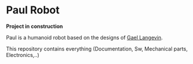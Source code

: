 # Paul Robot

 **Project in construction**
 
 Paul is a humanoid robot based on the designs of [Gael Langevin](https://inmoov.fr/). 
 
 This repository contains everything (Documentation, Sw, Mechanical parts, Electronics,..)

 
